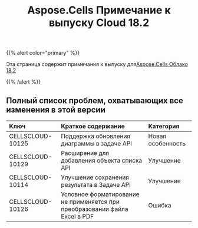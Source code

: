 ﻿---
title: Aspose.Cells Примечание к выпуску Cloud 18.2
second_title: Aspose.Cells Cloud Documen
type: docs
url: /ru/aspose-cells-cloud-18-2-release-notes/
aliases: [/aspose-cells-for-cloud-18-2-release-notes/]
weight: 20
description: Aspose.Cells Облако поддерживает Excel для создания, преобразования, слияния, разделения, защиты, операций с внутренними объектами и т. д.
---
{{% alert color="primary" %}} 

 Эта страница содержит примечания к выпуску для[Aspose.Cells Облако 18.2](https://apireference.aspose.cloud/cells/)

{{% /alert %}} 
## **Полный список проблем, охватывающих все изменения в этой версии**

|**Ключ**|**Краткое содержание**|**Категория**|
|:- |:- |:- |
|CELLSCLOUD-10125|Поддержка обновления диаграммы в задаче API|Новая особенность|
|CELLSCLOUD-10129|Расширение для добавления объекта списка API|Улучшение|
|CELLSCLOUD-10114|Улучшение сохранения результата в Задаче API|Улучшение|
|CELLSCLOUD-10126|Условное форматирование не применяется при преобразовании файла Excel в PDF|Ошибка|

